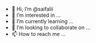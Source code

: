 - 👋 Hi, I’m @saifalii
- 👀 I’m interested in ...
- 🌱 I’m currently learning ...
- 💞️ I’m looking to collaborate on ...
- 📫 How to reach me ...

<!---
saifalii/saifalii is a ✨ special ✨ repository because its `README.md` (this file) appears on your GitHub profile.
You can click the Preview link to take a look at your changes.
--->
